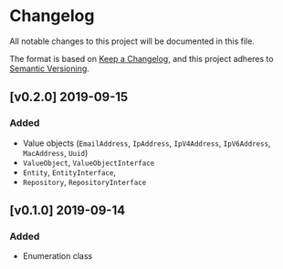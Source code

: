 # Changelog
All notable changes to this project will be documented in this file.

The format is based on [Keep a Changelog](https://keepachangelog.com/en/1.0.0/),
and this project adheres to [Semantic Versioning](https://semver.org/spec/v2.0.0.html).

## [v0.2.0] 2019-09-15
### Added
- Value objects (```EmailAddress```, ```IpAddress```, ```IpV4Address```, ```IpV6Address```, ```MacAddress```, ```Uuid```)
- ```ValueObject```, ```ValueObjectInterface```
- ```Entity```, ```EntityInterface```, 
- ```Repository```, ```RepositoryInterface```

## [v0.1.0] 2019-09-14
### Added
- Enumeration class


